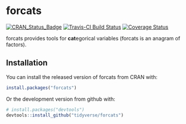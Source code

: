 # forcats

[![CRAN_Status_Badge](http://www.r-pkg.org/badges/version/forcats)](https://cran.r-project.org/package=forcats)
[![Travis-CI Build Status](https://travis-ci.org/tidyverse/forcats.svg?branch=master)](https://travis-ci.org/tidyverse/forcats)
[![Coverage Status](https://img.shields.io/codecov/c/github/tidyverse/forcats/master.svg)](https://codecov.io/github/tidyverse/forcats?branch=master)

forcats provides tools for **cat**egorical variables (forcats is an anagram of factors).

## Installation

You can install the released version of forcats from CRAN with:

```R
install.packages("forcats")
```

Or the development version from github with:

```R
# install.packages("devtools")
devtools::install_github("tidyverse/forcats")
```

